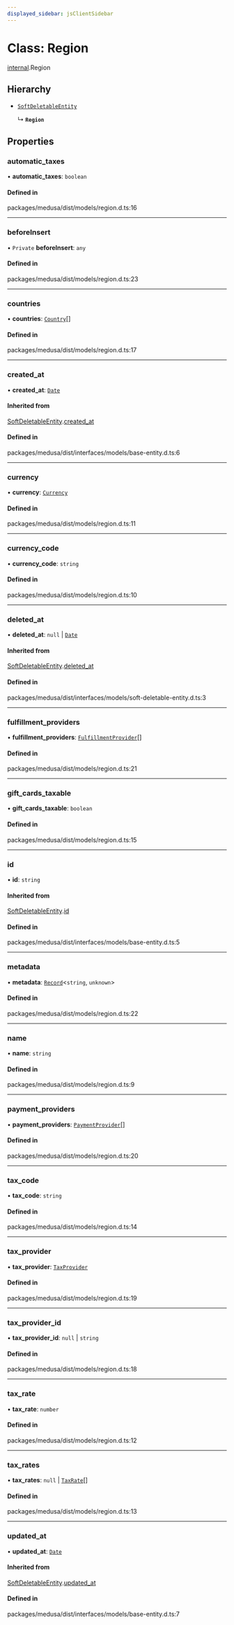 ```yaml
---
displayed_sidebar: jsClientSidebar
---
```


# Class: Region

[internal](../modules/internal.md).Region

## Hierarchy

- [`SoftDeletableEntity`](internal.SoftDeletableEntity.md)

  ↳ **`Region`**

## Properties

### automatic\_taxes

• **automatic\_taxes**: `boolean`

#### Defined in

packages/medusa/dist/models/region.d.ts:16

___

### beforeInsert

• `Private` **beforeInsert**: `any`

#### Defined in

packages/medusa/dist/models/region.d.ts:23

___

### countries

• **countries**: [`Country`](internal.Country.md)[]

#### Defined in

packages/medusa/dist/models/region.d.ts:17

___

### created\_at

• **created\_at**: [`Date`](../modules/internal.md#date)

#### Inherited from

[SoftDeletableEntity](internal.SoftDeletableEntity.md).[created_at](internal.SoftDeletableEntity.md#created_at)

#### Defined in

packages/medusa/dist/interfaces/models/base-entity.d.ts:6

___

### currency

• **currency**: [`Currency`](internal.Currency.md)

#### Defined in

packages/medusa/dist/models/region.d.ts:11

___

### currency\_code

• **currency\_code**: `string`

#### Defined in

packages/medusa/dist/models/region.d.ts:10

___

### deleted\_at

• **deleted\_at**: ``null`` \| [`Date`](../modules/internal.md#date)

#### Inherited from

[SoftDeletableEntity](internal.SoftDeletableEntity.md).[deleted_at](internal.SoftDeletableEntity.md#deleted_at)

#### Defined in

packages/medusa/dist/interfaces/models/soft-deletable-entity.d.ts:3

___

### fulfillment\_providers

• **fulfillment\_providers**: [`FulfillmentProvider`](internal.FulfillmentProvider.md)[]

#### Defined in

packages/medusa/dist/models/region.d.ts:21

___

### gift\_cards\_taxable

• **gift\_cards\_taxable**: `boolean`

#### Defined in

packages/medusa/dist/models/region.d.ts:15

___

### id

• **id**: `string`

#### Inherited from

[SoftDeletableEntity](internal.SoftDeletableEntity.md).[id](internal.SoftDeletableEntity.md#id)

#### Defined in

packages/medusa/dist/interfaces/models/base-entity.d.ts:5

___

### metadata

• **metadata**: [`Record`](../modules/internal.md#record)<`string`, `unknown`\>

#### Defined in

packages/medusa/dist/models/region.d.ts:22

___

### name

• **name**: `string`

#### Defined in

packages/medusa/dist/models/region.d.ts:9

___

### payment\_providers

• **payment\_providers**: [`PaymentProvider`](internal.PaymentProvider.md)[]

#### Defined in

packages/medusa/dist/models/region.d.ts:20

___

### tax\_code

• **tax\_code**: `string`

#### Defined in

packages/medusa/dist/models/region.d.ts:14

___

### tax\_provider

• **tax\_provider**: [`TaxProvider`](internal.TaxProvider.md)

#### Defined in

packages/medusa/dist/models/region.d.ts:19

___

### tax\_provider\_id

• **tax\_provider\_id**: ``null`` \| `string`

#### Defined in

packages/medusa/dist/models/region.d.ts:18

___

### tax\_rate

• **tax\_rate**: `number`

#### Defined in

packages/medusa/dist/models/region.d.ts:12

___

### tax\_rates

• **tax\_rates**: ``null`` \| [`TaxRate`](internal.TaxRate.md)[]

#### Defined in

packages/medusa/dist/models/region.d.ts:13

___

### updated\_at

• **updated\_at**: [`Date`](../modules/internal.md#date)

#### Inherited from

[SoftDeletableEntity](internal.SoftDeletableEntity.md).[updated_at](internal.SoftDeletableEntity.md#updated_at)

#### Defined in

packages/medusa/dist/interfaces/models/base-entity.d.ts:7

